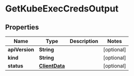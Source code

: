 

# GetKubeExecCredsOutput

## Properties

Name | Type | Description | Notes
------------ | ------------- | ------------- | -------------
**apiVersion** | **String** |  |  [optional]
**kind** | **String** |  |  [optional]
**status** | [**ClientData**](ClientData.md) |  |  [optional]



